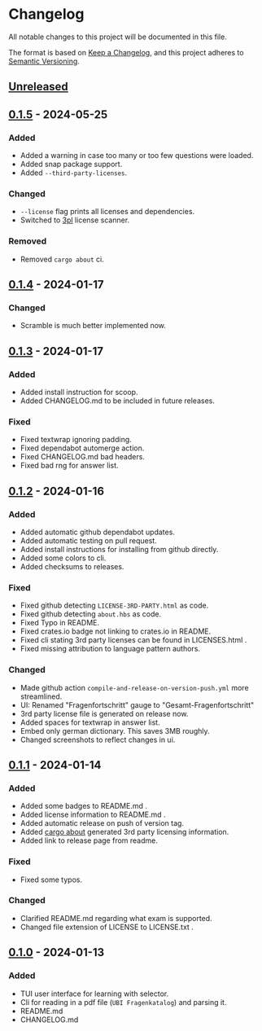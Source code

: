 # Changelog

All notable changes to this project will be documented in this file.

The format is based on [Keep a Changelog](https://keepachangelog.com/en/1.0.0/),
and this project adheres to [Semantic Versioning](https://semver.org/spec/v2.0.0.html).

## [Unreleased]


## [0.1.5] - 2024-05-25

### Added

- Added a warning in case too many or too few questions were loaded.
- Added snap package support.
- Added `--third-party-licenses`.


### Changed

- `--license` flag prints all licenses and dependencies.
- Switched to [3pl](https://github.com/ankane/cargo-3pl) license scanner.


### Removed

- Removed `cargo about` ci.


## [0.1.4]  - 2024-01-17

### Changed

- Scramble is much better implemented now.

## [0.1.3]  - 2024-01-17

### Added

- Added install instruction for scoop.
- Added CHANGELOG.md to be included in future releases.

### Fixed

- Fixed textwrap ignoring padding.
- Fixed dependabot automerge action.
- Fixed CHANGELOG.md bad headers.
- Fixed bad rng for answer list.

## [0.1.2] - 2024-01-16

### Added

- Added automatic github dependabot updates.
- Added automatic testing on pull request.
- Added install instructions for installing from github directly.
- Added some colors to cli.
- Added checksums to releases.

### Fixed

- Fixed github detecting `LICENSE-3RD-PARTY.html` as code.
- Fixed github detecting `about.hbs` as code.
- Fixed Typo in README.
- Fixed crates.io badge not linking to crates.io in README.
- Fixed cli stating 3rd party licenses can be found in LICENSES.html .
- Fixed missing attribution to language pattern authors.

### Changed

- Made github action `compile-and-release-on-version-push.yml` more streamlined.
- UI: Renamed "Fragenfortschritt" gauge to "Gesamt-Fragenfortschritt"
- 3rd party license file is generated on release now.
- Added spaces for textwrap in answer list.
- Embed only german dictionary. This saves 3MB roughly.
- Changed screenshots to reflect changes in ui.


## [0.1.1] - 2024-01-14

### Added

- Added some badges to README.md .
- Added license information to README.md .
- Added automatic release on push of version tag.
- Added [cargo about] generated 3rd party licensing information.
- Added link to release page from readme.

### Fixed

- Fixed some typos.

### Changed

- Clarified README.md regarding what exam is supported.
- Changed file extension of LICENSE to LICENSE.txt .


## [0.1.0] - 2024-01-13

### Added

- TUI user interface for learning with selector.
- Cli for reading in a pdf file (`UBI Fragenkatalog`) and parsing it.
- README.md
- CHANGELOG.md


[cargo about]: https://github.com/EmbarkStudios/cargo-about

[Unreleased]: https://github.com/WyvernIXTL/ubilerntui/compare/v0.1.5...HEAD
[0.1.5]: https://github.com/WyvernIXTL/ubilerntui/compare/v0.1.4...v0.1.5
[0.1.4]: https://github.com/WyvernIXTL/ubilerntui/compare/v0.1.3...v0.1.4
[0.1.3]: https://github.com/WyvernIXTL/ubilerntui/compare/v0.1.2...v0.1.3
[0.1.2]: https://github.com/WyvernIXTL/ubilerntui/compare/v0.1.1...v0.1.2
[0.1.1]: https://github.com/WyvernIXTL/ubilerntui/compare/v0.1.0...v0.1.1
[0.1.0]: https://github.com/WyvernIXTL/ubilerntui/releases/tag/v0.1.0